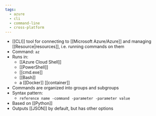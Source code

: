 ```yaml
---
tags:
  - azure
  - cli
  - command-line
  - cross-platform
---
```

- [[CLI]] tool for connecting to [[Microsoft Azure/Azure]] and managing [[Resource|resources]], i.e. running commands on them
- Command: `az`
- Runs in:
	- [[Azure Cloud Shell]]
	- [[PowerShell]]
	- [[cmd.exe]]
	- [[Bash]]
	- a [[Docker]] [[container]]
- Commands are organized into groups and subgroups
- Syntax pattern:
	- `reference name -command -parameter -parameter value`
- Based on [[Python]]
- Outputs [[JSON]] by default, but has other options